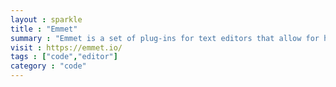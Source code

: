```yaml
---
layout : sparkle
title : "Emmet"
summary : "Emmet is a set of plug-ins for text editors that allow for high-speed coding and editing in HTML, XML, XSL, and other structured code formats via content assist."
visit : https://emmet.io/
tags : ["code","editor"]
category : "code"
---
```


